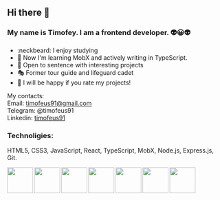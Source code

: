 ## Hi there 👋 

### My name is Timofey. I am a frontend developer. :alien::grinning::alien: 
- :neckbeard: I enjoy studying
- :book: Now I'm learning MobX and actively writing in TypeScript.
- :mountain_bicyclist: Open to sentence with interesting projects
- :performing_arts: Former tour guide and lifeguard cadet 
- :speech_balloon: I will be happy if you rate my projects!

My contacts:  
Email: timofeus91@gmail.com  
Telegram: @timofeus91   
Linkedin: [timofeus91](https://www.linkedin.com/in/timofeus91/)

### Technoligies:

HTML5, CSS3, JavaScript, React, TypeScript, MobX, Node.js, Express.js, Git.

<img align="left" height="60" width="60" src="https://cdn3.iconfinder.com/data/icons/picons-social/57/10-html5-512.png" />
<img align="left" height="60" width="60" src="https://cdn4.iconfinder.com/data/icons/documents-42/512/document_file_paper_page-32-512.png" />
<img align="left" height="60" width="60" src="https://cdn4.iconfinder.com/data/icons/logos-brands-5/24/react-512.png" />
<img align="left" height="60" width="60" src="https://cdn4.iconfinder.com/data/icons/vector-brand-logos/40/Git-512.png" />
<img align="left" height="60" width="60" src="https://cdn4.iconfinder.com/data/icons/bloomies-webdesign-tools/25/Figma_square-512.png" />
<img align="left" height="60" width="60" src="https://cdn3.iconfinder.com/data/icons/software-development-2/1000/program_document_technology_jsx_data_business_computer-512.png" />
<img height="60" width="60" src="https://yt3.ggpht.com/ytc/AAUvwniPZpOVhjOxCVZ_IlILUNqZGDzkqeME_wjuWuGe=s900-c-k-c0x00ffffff-no-rj" />
